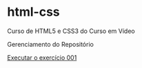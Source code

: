 # html-css
 Curso de HTML5 e CSS3 do Curso em Vídeo

 Gerenciamento do Repositório

<a href="https://viniciusm0raes.github.io/html-css/exercicios/ex001/index.html"> Executar o exercício 001</a>
